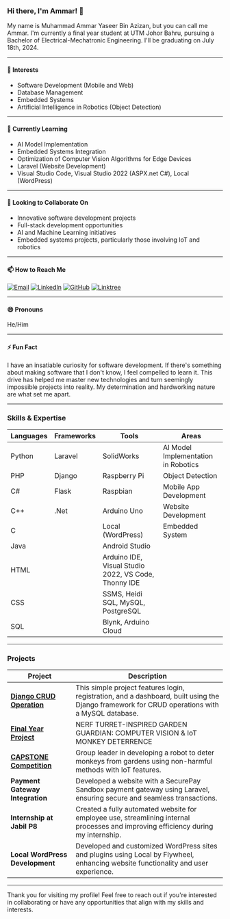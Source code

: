 ### Hi there, I'm Ammar! 👋

My name is Muhammad Ammar Yaseer Bin Azizan, but you can call me Ammar. I'm currently a final year student at UTM Johor Bahru, pursuing a Bachelor of Electrical-Mechatronic Engineering. I'll be graduating on July 18th, 2024.

---

#### 👀 Interests
- Software Development (Mobile and Web)
- Database Management
- Embedded Systems
- Artificial Intelligence in Robotics (Object Detection)

---

#### 🌱 Currently Learning
- AI Model Implementation
- Embedded Systems Integration
- Optimization of Computer Vision Algorithms for Edge Devices
- Laravel (Website Development)
- Visual Studio Code, Visual Studio 2022 (ASPX.net C#), Local (WordPress)

---

#### 💞️ Looking to Collaborate On
- Innovative software development projects
- Full-stack development opportunities
- AI and Machine Learning initiatives
- Embedded systems projects, particularly those involving IoT and robotics

---

#### 📫 How to Reach Me
[![Email](https://img.shields.io/badge/Email-ammar321an@gmail.com-red)](mailto:ammar321an@gmail.com)
[![LinkedIn](https://img.shields.io/badge/LinkedIn-Connect-blue)](https://www.linkedin.com/in/muhammad-ammar-yaseer-azizan-48b28a235/)
[![GitHub](https://img.shields.io/badge/GitHub-Follow-black)](https://github.com/ammar321an)
[![Linktree](https://img.shields.io/badge/Linktree-Visit-green)](https://linktr.ee/ammarysr)

---

#### 😄 Pronouns
He/Him

---

#### ⚡ Fun Fact
I have an insatiable curiosity for software development. If there's something about making software that I don't know, I feel compelled to learn it. This drive has helped me master new technologies and turn seemingly impossible projects into reality. My determination and hardworking nature are what set me apart.

---

### Skills & Expertise

| **Languages**     | **Frameworks** | **Tools**                                    | **Areas**                              |
|-------------------|-----------------|---------------------------------------------|----------------------------------------|
| Python            | Laravel         | SolidWorks                                  | AI Model Implementation in Robotics    |
| PHP               | Django          | Raspberry Pi                                | Object Detection                       |
| C#                | Flask           | Raspbian                                    | Mobile App Development                 |
| C++               | .Net            | Arduino Uno                                 | Website Development                    |
| C                 |                 | Local (WordPress)                           | Embedded System                        |
| Java              |                 | Android Studio                              |                                        |
| HTML              |                 | Arduino IDE, Visual Studio 2022, VS Code, Thonny IDE |                                        |
| CSS               |                 | SSMS, Heidi SQL, MySQL, PostgreSQL          |                                        |
| SQL               |                 | Blynk, Arduino Cloud                        |                                        |

---

### Projects
| **Project**                                                  | **Description**                                                                                                                 |
|--------------------------------------------------------------|---------------------------------------------------------------------------------------------------------------------------------|
| **[Django CRUD Operation](https://github.com/ammar321an/Django-CRUD-Operation)**  | This simple project features login, registration, and a dashboard, built using the Django framework for CRUD operations with a MySQL database. |
| **[Final Year Project](https://github.com/ammar321an/FYP-Project)**          | NERF TURRET-INSPIRED GARDEN GUARDIAN: COMPUTER VISION & IoT MONKEY DETERRENCE                                                 |
| **[CAPSTONE Competition](https://github.com/ammar321an/Capstone-Project)**   | Group leader in developing a robot to deter monkeys from gardens using non-harmful methods with IoT features.                    |
| **Payment Gateway Integration**                              | Developed a website with a SecurePay Sandbox payment gateway using Laravel, ensuring secure and seamless transactions.           |
| **Internship at Jabil P8**                                    | Created a fully automated website for employee use, streamlining internal processes and improving efficiency during my internship.|
| **Local WordPress Development**                              | Developed and customized WordPress sites and plugins using Local by Flywheel, enhancing website functionality and user experience.|

---

Thank you for visiting my profile! Feel free to reach out if you're interested in collaborating or have any opportunities that align with my skills and interests.
